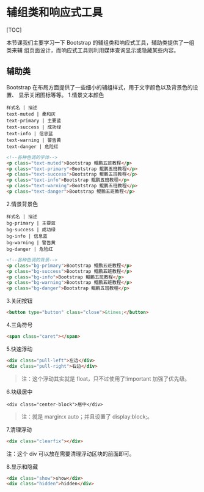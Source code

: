 # 辅组类和响应式工具
[TOC]

本节课我们主要学习一下 Bootstrap 的辅组类和响应式工具，辅助类提供了一组类来辅
组页面设计，而响应式工具则利用媒体查询显示或隐藏某些内容。
## 辅助类
Bootstrap 在布局方面提供了一些细小的辅组样式，用于文字颜色以及背景色的设置、
显示关闭图标等等。
1.情景文本颜色
```table
样式名 | 描述
text-muted | 柔和灰
text-primary | 主要蓝
text-success | 成功绿
text-info | 信息蓝
text-warning | 警告黄
text-danger | 危险红
```
```html
<!--各种色调的字体-->
<p class="text-muted">Bootstrap 鲲鹏五班教程</p>
<p class="text-primary">Bootstrap 鲲鹏五班教程</p>
<p class="text-success">Bootstrap 鲲鹏五班教程</p>
<p class="text-info">Bootstrap 鲲鹏五班教程</p>
<p class="text-warning">Bootstrap 鲲鹏五班教程</p>
<p class="text-danger">Bootstrap 鲲鹏五班教程</p>
```

2.情景背景色
```table
样式名 | 描述
bg-primary | 主要蓝
bg-success | 成功绿
bg-info | 信息蓝
bg-warning | 警告黄
bg-danger | 危险红
```
```html
<!--各种色调的背景-->
<p class="bg-primary">Bootstrap 鲲鹏五班教程</p>
<p class="bg-success">Bootstrap 鲲鹏五班教程</p>
<p class="bg-info">Bootstrap 鲲鹏五班教程</p>
<p class="bg-warning">Bootstrap 鲲鹏五班教程</p>
<p class="bg-danger">Bootstrap 鲲鹏五班教程</p>
```

3.关闭按钮
```html
<button type="button" class="close">&times;</button>
```

4.三角符号
```html
<span class="caret"></span>
```

5.快速浮动
```html
<div class="pull-left">左边</div>
<div class="pull-right">右边</div>
```
> 注：这个浮动其实就是 float，只不过使用了!important 加强了优先级。

6.块级居中
```
<div class="center-block">居中</div>
```
> 注：就是 margin:x auto；并且设置了 display:block;。

7.清理浮动
```html
<div class="clearfix"></div>
```
注：这个 div 可以放在需要清理浮动区块的前面即可。

8.显示和隐藏
```html
<div class="show">show</div>
<div class="hidden">hidden</div>
```

